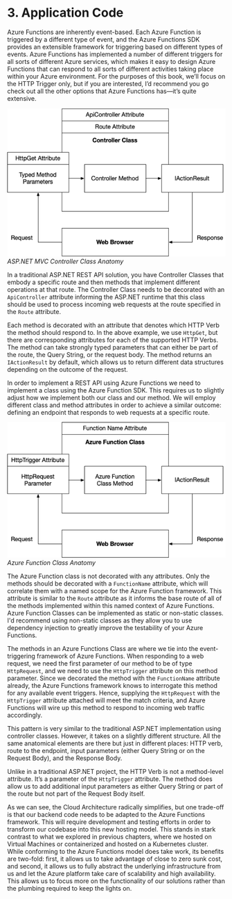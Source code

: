 # 3. Application Code

Azure Functions are inherently event-based. Each Azure Function is triggered by a different type of event, and the Azure Functions SDK provides an extensible framework for triggering based on different types of events. Azure Functions has implemented a number of different triggers for all sorts of different Azure services, which makes it easy to design Azure Functions that can respond to all sorts of different activities taking place within your Azure environment. For the purposes of this book, we’ll focus on the HTTP Trigger only, but if you are interested, I’d recommend you go check out all the other options that Azure Functions has—it’s quite extensive.

![Resource][image-1]
_ASP.NET MVC Controller Class Anatomy_

In a traditional ASP.NET REST API solution, you have Controller Classes that embody a specific route and then methods that implement different operations at that route. The Controller Class needs to be decorated with an `ApiController` attribute informing the ASP.NET runtime that this class should be used to process incoming web requests at the route specified in the `Route` attribute.

Each method is decorated with an attribute that denotes which HTTP Verb the method should respond to. In the above example, we use `HttpGet`, but there are corresponding attributes for each of the supported HTTP Verbs. The method can take strongly typed parameters that can either be part of the route, the Query String, or the request body. The method returns an `IActionResult` by default, which allows us to return different data structures depending on the outcome of the request.

In order to implement a REST API using Azure Functions we need to implement a class using the Azure Function SDK. This requires us to slightly adjust how we implement both our class and our method. We will employ different class and method attributes in order to achieve a similar outcome: defining an endpoint that responds to web requests at a specific route.

![Resource][image-2]
_Azure Function Class Anatomy_

The Azure Function class is not decorated with any attributes. Only the methods should be decorated with a `FunctionName` attribute, which will correlate them with a named scope for the Azure Function framework. This attribute is similar to the `Route` attribute as it informs the base route of all of the methods implemented within this named context of Azure Functions. Azure Function Classes can be implemented as static or non-static classes. I'd recommend using non-static classes as they allow you to use dependency injection to greatly improve the testability of your Azure Functions.

The methods in an Azure Functions Class are where we tie into the event-triggering framework of Azure Functions. When responding to a web request, we need the first parameter of our method to be of type `HttpRequest`, and we need to use the `HttpTrigger` attribute on this method parameter. Since we decorated the method with the `FunctionName` attribute already, the Azure Functions framework knows to interrogate this method for any available event triggers. Hence, supplying the `HttpRequest` with the `HttpTrigger` attribute attached will meet the match criteria, and Azure Functions will wire up this method to respond to incoming web traffic accordingly.

This pattern is very similar to the traditional ASP.NET implementation using controller classes. However, it takes on a slightly different structure. All the same anatomical elements are there but just in different places: HTTP verb, route to the endpoint, input parameters (either Query String or on the Request Body), and the Response Body.

Unlike in a traditional ASP.NET project, the HTTP Verb is not a method-level attribute. It’s a parameter of the `HttpTrigger` attribute. The method does allow us to add additional input parameters as either Query String or part of the route but not part of the Request Body itself.

As we can see, the Cloud Architecture radically simplifies, but one trade-off is that our backend code needs to be adapted to the Azure Functions framework. This will require development and testing efforts in order to transform our codebase into this new hosting model. This stands in stark contrast to what we explored in previous chapters, where we hosted on Virtual Machines or containerized and hosted on a Kubernetes cluster. While conforming to the Azure Functions model does take work, its benefits are two-fold: first, it allows us to take advantage of close to zero sunk cost, and second, it allows us to fully abstract the underlying infrastructure from us and let the Azure platform take care of scalability and high availability. This allows us to focus more on the functionality of our solutions rather than the plumbing required to keep the lights on.

[image-1]:	../images/ASPNET-Controller-Anatomy.png
[image-2]:	../images/AzureFunction-Anatomy.png